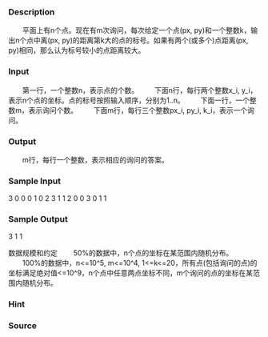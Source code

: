 
### Description

　　平面上有n个点。现在有m次询问，每次给定一个点(px, py)和一个整数k，输出n个点中离(px, py)的距离第k大的点的标号。如果有两个(或多个)点距离(px, py)相同，那么认为标号较小的点距离较大。


### Input
　　第一行，一个整数n，表示点的个数。
　　下面n行，每行两个整数x_i, y_i，表示n个点的坐标。点的标号按照输入顺序，分别为1..n。
　　下面一行，一个整数m，表示询问个数。
　　下面m行，每行三个整数px_i, py_i, k_i，表示一个询问。

### Output
　　m行，每行一个整数，表示相应的询问的答案。

### Sample Input
3
0 0
0 1
0 2
3
1 1 2
0 0 3
0 1 1


### Sample Output
3
1
1

数据规模和约定
　　50%的数据中，n个点的坐标在某范围内随机分布。
　　100%的数据中，n<=10^5, m<=10^4, 1<=k<=20，所有点(包括询问的点)的坐标满足绝对值<=10^9，n个点中任意两点坐标不同，m个询问的点的坐标在某范围内随机分布。

### Hint

### Source
